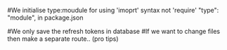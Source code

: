 #We initialise type:moudule for using 'imoprt' syntax not 'require'
"type": "module", in package.json

#We only save the refresh tokens in database
#If we want to change files then make a separate route.. (pro tips)